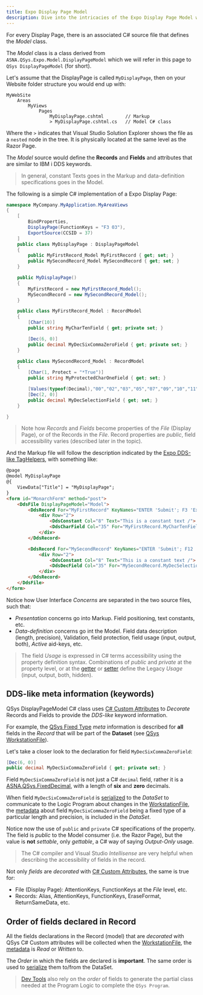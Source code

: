 ```yaml
---
title: Expo Display Page Model
description: Dive into the intricacies of the Expo Display Page Model with this comprehensive guide. Learn about the structure and functionality that underpin the creation and management of page displays in Expo applications. This resource is designed for developers looking to enhance the user experience of their Expo projects through efficient and effective page modeling.
---
```


For every Display Page, there is an associated C# source file that defines the *Model* class.

The *Model* class is a class derived from `ASNA.QSys.Expo.Model.DisplayPageModel` which we will refer in this page to `QSys DisplayPageModel` (for short).

Let's assume that the DisplayPage is called `MyDisplayPage`, then on your Website folder structure you would end up with:

~~~
MyWebSite
    Areas
        MyViews
            Pages
                MyDisplayPage.cshtml        // Markup
                > MyDisplayPage.cshtml.cs   // Model C# class 
~~~

Where the `>` indicates that Visual Studio Solution Explorer shows the file as a `nested` node in the tree. It is physically located at the same level as the Razor Page.

The *Model* source would define the **Records** and **Fields** and attributes that are similar to IBM i DDS keywords.

> In general, constant Texts goes in the Markup and data-definition specifications goes in the Model.

The following is a simple C# implementation of a Expo Display Page:

```cs
namespace MyCompany.MyApplication.MyAreaViews
{
    [
        BindProperties,
        DisplayPage(FunctionKeys = "F3 03"),
        ExportSource(CCSID = 37)
    ]
    public class MyDisplayPage : DisplayPageModel
    {
        public MyFirstRecord_Model MyFirstRecord { get; set; }
        public MySecondRecord_Model MySecondRecord { get; set; }
    }

    public MyDisplayPage()
    {
        MyFirstRecord = new MyFirstRecord_Model();
        MySecondRecord = new MySecondRecord_Model();
    }    

    public class MyFirstRecord_Model : RecordModel
    {
        [Char(10)]
        public string MyCharTenField { get; private set; }

        [Dec(6, 0)]
        public decimal MyDecSixCommaZeroField { get; private set; }
    }

    public class MySecondRecord_Model : RecordModel
    {
        [Char(1, Protect = "*True")]
        public string MyProtectedCharOneField { get; set; }

        [Values(typeof(Decimal),"00","02","03","05","07","09","10","11")]
        [Dec(2, 0)]
        public decimal MyDecSelectionField { get; set; }
    }

}
```

> Note how *Records* and *Fields* become properties of the *File* (Display Page), or of the Records in the *File*. Record properties are *public*, field accessibility varies (described later in the topic).

And the Markup file will follow the description indicated by the [Expo DDS-like TagHelpers](/concepts/user-interface/qsys-expo-dds-elements.html), with something like:

```html
@page
@model MyDisplayPage
@{
    ViewData["Title"] = "MyDisplayPage";
}
<form id="MonarchForm" method="post">
    <DdsFile DisplayPageModel="Model">
        <DdsRecord For="MyFirstRecord" KeyNames="ENTER 'Submit'; F3 'Exit';">
            <div Row="2">
                <DdsConstant Col="8" Text="This is a constant text /">
                <DdsCharField Col="35" For="MyFirstRecord.MyCharTenField" />
            </div>
        </DdsRecord>

        <DdsRecord For="MySecondRecord" KeyNames="ENTER 'Submit'; F12 'Back';">
            <div Row="2">
                <DdsConstant Col="8" Text="This is a constant text /">
                <DdsDecField Col="35" For="MySecondRecord.MyDecSelectionField" />
            </div>
        </DdsRecord>
    </DdsFile>
</form>
```

Notice how User Interface *Concerns* are separated in the two source files, such that:

- *Presentation* concerns go into Markup. Field positioning, text constants, etc.
- *Data-definition* concerns go int the Model. Field data description (length, precision), Validation, field protection, field usage (input, output, both), *Active* aid-keys, etc.

> The field *Usage* is expressed in C# terms accessibility using the property definition syntax.
Combinations of *public* and *private* at the property level, or at the [getter](https://docs.microsoft.com/en-us/dotnet/csharp/programming-guide/classes-and-structs/using-properties) or [setter](https://docs.microsoft.com/en-us/dotnet/csharp/programming-guide/classes-and-structs/using-properties) define the Legacy *Usage* (input, output, both, hidden).

## DDS-like meta information (keywords)
QSys DisplayPageModel C# class uses [C# Custom Attributes](https://docs.microsoft.com/en-us/dotnet/standard/attributes/writing-custom-attributes) to *Decorate* Records and Fields to provide the *DDS-like* keyword information.

For example, the [QSys Fixed Type](/concepts/program-structure/qsys-fixedtypes.html) *meta* information is described for **all** fields in the *Record* that will be part of the **Dataset** (see [QSys WorkstationFile](/concepts/program-structure/qsys-workstationfile.html)).

Let's take a closer look to the declaration for field `MyDecSixCommaZeroField`:

```cs
[Dec(6, 0)]
public decimal MyDecSixCommaZeroField { get; private set; }
```

Field `MyDecSixCommaZeroField` is not just a C# `decimal` field, rather it is a [ASNA.QSys.FixedDecimal](/reference/runtime/qsys-runtime/fixed-decimal-2.html), with a length of **six** and **zero** decimals.

When field `MyDecSixCommaZeroField` is [serialized](https://en.wikipedia.org/wiki/Serialization) to the *DataSet* to communicate to the Logic Program about changes in the [WorkstationFile](/concepts/program-structure/qsys-workstationfile.html), the [metadata](https://en.wikipedia.org/wiki/Metadata) about field `MyDecSixCommaZeroField` being a fixed type of a particular length and precision, is included in the *DataSet*.

Notice now the use of `public` and `private` C# specifications of the property. The field is *public* to the Model consumer (i.e. the Razor Page), but the value is **not** *settable*, only *gettable*, a C# way of saying *Output-Only* usage.

> The C# compiler and Visual Studio *Intellisense* are very helpful when describing the accessibility of fields in the record.

Not only *fields* are *decorated* with [C# Custom Attributes](https://docs.microsoft.com/en-us/dotnet/standard/attributes/writing-custom-attributes), the same is true for:

- File (Display Page): AttentionKeys, FunctionKeys at the *File* level, etc.
- Records: Alias, AttentionKeys, FunctionKeys, EraseFormat, ReturnSameData, etc.

## Order of fields declared in Record

All the fields declarations in the Record (model) that are *decorated* with QSys C# Custom attributes will be collected when the [WorkstationFile](/concepts/program-structure/qsys-workstationfile.html), the [metadata](https://en.wikipedia.org/wiki/Metadata) is *Read* or *Written* to. 

The *Order* in which the fields are declared is **important**. The same order is used to [serialize](https://en.wikipedia.org/wiki/Serialization) them to/from the DataSet.

> [Dev Tools](/concepts/enhancements/dev-tools.html) also rely on the *order* of fields to generate the partial class needed at the Program Logic to complete the `QSys Program`. 